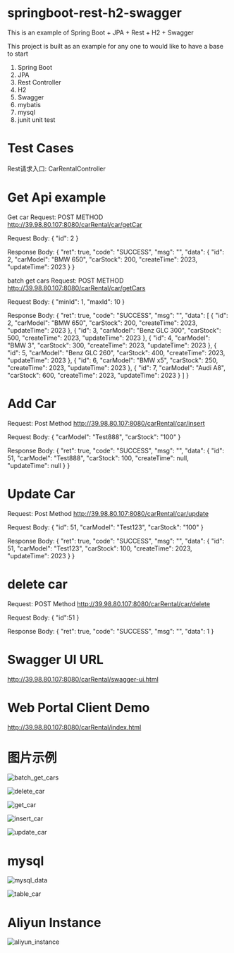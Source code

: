 # springboot-rest-h2-swagger

This is an example of Spring Boot + JPA + Rest + H2 + Swagger

This project is built as an example for any one to would like to have a base to start

1. Spring Boot
2. JPA
3. Rest Controller
4. H2
5. Swagger
6. mybatis
7. mysql
8. junit unit test

# Test Cases

Rest请求入口:
CarRentalController

# Get Api example

Get car Request:  POST METHOD
http://39.98.80.107:8080/carRental/car/getCar

Request Body:
{
"id": 2
}

Response Body:
{
"ret": true,
"code": "SUCCESS",
"msg": "",
"data": {
"id": 2,
"carModel": "BMW 650",
"carStock": 200,
"createTime": 2023,
"updateTime": 2023
}
}

batch get cars Request: POST METHOD
http://39.98.80.107:8080/carRental/car/getCars

Request Body:
{
"minId": 1,
"maxId": 10
}

Response Body:
{
"ret": true,
"code": "SUCCESS",
"msg": "",
"data": [
{
"id": 2,
"carModel": "BMW 650",
"carStock": 200,
"createTime": 2023,
"updateTime": 2023
},
{
"id": 3,
"carModel": "Benz GLC 300",
"carStock": 500,
"createTime": 2023,
"updateTime": 2023
},
{
"id": 4,
"carModel": "BMW 3",
"carStock": 300,
"createTime": 2023,
"updateTime": 2023
},
{
"id": 5,
"carModel": "Benz GLC 260",
"carStock": 400,
"createTime": 2023,
"updateTime": 2023
},
{
"id": 6,
"carModel": "BMW x5",
"carStock": 250,
"createTime": 2023,
"updateTime": 2023
},
{
"id": 7,
"carModel": "Audi A8",
"carStock": 600,
"createTime": 2023,
"updateTime": 2023
}
]
}

# Add Car

Request: Post Method
http://39.98.80.107:8080/carRental/car/insert

Request Body:
{
"carModel": "Test888",
"carStock": "100"
}

Response Body:
{
"ret": true,
"code": "SUCCESS",
"msg": "",
"data": {
"id": 51,
"carModel": "Test888",
"carStock": 100,
"createTime": null,
"updateTime": null
}
}

# Update Car

Request: Post Method
http://39.98.80.107:8080/carRental/car/update

Request Body:
{
"id": 51,
"carModel": "Test123",
"carStock": "100"
}

Response Body:
{
"ret": true,
"code": "SUCCESS",
"msg": "",
"data": {
"id": 51,
"carModel": "Test123",
"carStock": 100,
"createTime": 2023,
"updateTime": 2023
}
}

# delete car

Request: POST Method
http://39.98.80.107:8080/carRental/car/delete

Request Body:
{
"id":51
}

Response Body:
{
"ret": true,
"code": "SUCCESS",
"msg": "",
"data": 1
}

# Swagger UI URL

http://39.98.80.107:8080/carRental/swagger-ui.html

# Web Portal Client Demo

http://39.98.80.107:8080/carRental/index.html

# 图片示例

![batch_get_cars](doc/images/batch_get_cars.png)

![delete_car](doc/images/delete_car.png)

![get_car](doc/images/get_car.png)

![insert_car](doc/images/insert_car.png)

![update_car](doc/images/update_car.png)

# mysql

![mysql_data](doc/images/mysql_data.png)

![table_car](doc/images/table_car.png)

# Aliyun Instance

![aliyun_instance](doc/images/aliyun_instance.png)
